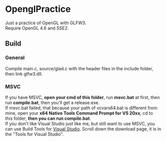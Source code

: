 # OpenglPractice
Just a practice of OpenGL with GLFW3.  
Require OpenGL 4.6 and SSE2.

## Build

### General
Compile main.c, source/glad.c with the header files in the include folder, then link glfw3.dll.

### MSVC
If you have MSVC, **open your cmd of this folder**, run **msvc.bat** at first, then run **compile.bat**, then you'll get a release.exe.  
If msvc.bat failed, that because your path of vcvars64.bat is different from mine, open your **x64 Native Tools Command Prompt for VS 20xx**, cd to this folder, **then you can run compile.bat**.  
If you don't like Visual Studio just like me, but still want to use MSVC, you can use Build Tools for [Visual Studio](https://visualstudio.microsoft.com/zh-hant/downloads/). Scroll down the download page, it is in the "Tools for Visual Studio".
